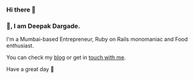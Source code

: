 ### Hi there 👋

<!--
**deepakdargade/deepakdargade** is a ✨ _special_ ✨ repository because its `README.md` (this file) appears on your GitHub profile.

Here are some ideas to get you started:

- 🔭 I’m currently working on ...
- 🌱 I’m currently learning ...
- 👯 I’m looking to collaborate on ...
- 🤔 I’m looking for help with ...
- 💬 Ask me about ...
- 📫 How to reach me: ...
- 😄 Pronouns: ...
- ⚡ Fun fact: ...
-->


### 👋, I am Deepak Dargade.

I'm a Mumbai-based Entrepreneur, Ruby on Rails monomaniac and Food enthusiast.

You can check my [blog](https://www.deepakdargade.com/blog/) or get in [touch with me](https://www.deepakdargade.com/contact/).

Have a great day 🤗
